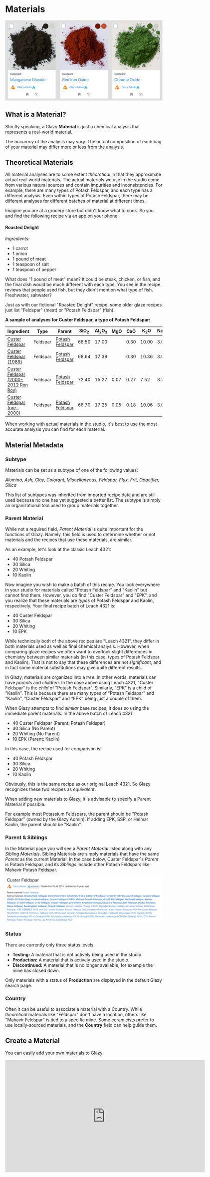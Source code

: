 # Materials

![Various Glazy Materials](./img/materials.jpg)

## What is a Material?

Strictly speaking, a Glazy **Material** is just a chemical analysis
that represents a real-world material.

The _accuracy_ of the analysis may vary.  The actual composition of
each bag of your material may differ more or less from the analysis.

## Theoretical Materials

All material analyses are to some extent _theoretical_ in that 
they approximate actual real-world materials.  The actual materials
we use in the studio come from various natural sources and contain 
impurities and inconsistencies.  For example, there are many types 
of Potash Feldspar, and each type has a different analysis.  Even 
within types of Potash Feldspar, there may be different analyses 
for different batches of material at different times.

Imagine you are at a grocery store but didn't know what to cook.
So you  and find the following recipe via an app on your phone:

#### Roasted Delight

_Ingredients:_

  * 1 carrot
  * 1 onion
  * 1 pound of meat
  * 1 teaspoon of salt
  * 1 teaspoon of pepper

What does "1 pound of meat" mean?  It could be steak, chicken, 
or fish, and the final dish would be much different with each 
type.  You see in the recipe reviews that people used fish, but 
they didn't mention what type of fish.  Freshwater, saltwater?

Just as with our fictional "Roasted Delight" recipe, some older 
glaze recipes just list "Feldspar" (meat) or "Potash Feldspar" 
(fish).  

**A sample of analyses for Custer Feldspar, a type of Potash Feldspar:**

<table>
<thead>
<tr>
<th>Ingredient</th>
<th>Type</th>
<th>Parent</th>
<th>SiO<sub>2</sub></th>
<th>Al<sub>2</sub>O<sub>3</sub></th>
<th>MgO</th>
<th>CaO</th>
<th>K<sub>2</sub>O</th>
<th>Na<sub>2</sub>O</th>
<th>P<sub>2</sub>O<sub>5</sub></th>
<th>Fe<sub>2</sub>O<sub>3</sub></th>
<th>LOI</th>
</tr>
</thead>
<tbody>
<tr>
<td><a href="https://glazy.org/materials/131">Custer Feldspar</a></td>
<td>Feldspar</td>
<td><a href="https://glazy.org/materials/371">Potash Feldspar</a></td>
<td>68.50</td>
<td>17.00</td>
<td>&nbsp;</td>
<td>0.30</td>
<td>10.00</td>
<td>3.00</td>
<td>&nbsp;</td>
<td>0.10</td>
<td>0.30</td>
</tr>
<tr>
<td><a href="https://glazy.org/materials/657">Custer Feldspar (1989)</a></td>
<td>Feldspar</td>
<td><a href="https://glazy.org/materials/371">Potash Feldspar</a></td>
<td>68.64</td>
<td>17.39</td>
<td>&nbsp;</td>
<td>0.30</td>
<td>10.36</td>
<td>3.02</td>
<td>&nbsp;</td>
<td>&nbsp;</td>
<td>0.30</td>
</tr>
<tr>
<td><a href="https://glazy.org/materials/891">Custer Feldspar (2000-2012 Ron Roy)</a></td>
<td>Feldspar</td>
<td><a href="https://glazy.org/materials/371">Potash Feldspar</a></td>
<td>72.40</td>
<td>15.27</td>
<td>0.07</td>
<td>0.27</td>
<td>7.52</td>
<td>3.21</td>
<td>0.20</td>
<td>0.21</td>
<td>0.65</td>
</tr>
<tr>
<td><a href="https://glazy.org/materials/782">Custer Feldspar (pre-2000)</a></td>
<td>Feldspar</td>
<td><a href="https://glazy.org/materials/371">Potash Feldspar</a></td>
<td>68.70</td>
<td>17.25</td>
<td>0.05</td>
<td>0.18</td>
<td>10.06</td>
<td>3.04</td>
<td>0.31</td>
<td>0.12</td>
<td>0.66</td>
</tr>
</tbody>
</table>

When working with actual materials in the studio, it's best to use the 
most accurate analysis you can find for each material.


## Material Metadata 

### Subtype

Materials can be set as a subtype of one of the following values:

*Alumina, Ash, Clay, Colorant, Miscellaneous, Feldspar, Flux, Frit, Opacifier, Silica*

This list of subtypes was inherited from imported recipe data and are still used 
because no one has yet suggested a better list.  The subtype is simply an organizational 
tool used to group materials together.

### Parent Material

While not a required field, *Parent Material* is quite important for the functions of Glazy.
Namely, this field is used to determine whether or not materials and the recipes that
use these materials, are similar.

As an example, let's look at the classic Leach 4321:
 * 40 Potash Feldspar
 * 30 Silica
 * 20 Whiting
 * 10 Kaolin

Now imagine you wish to make a batch of this recipe.  You look everywhere in your 
studio for materials called "Potash Feldspar" and "Kaolin" but cannot find them.
However, you do find "Custer Feldspar" and "EPK", and you realize that these materials
are *types* of Potash Feldspar and Kaolin, respectively.  Your final recipe batch of Leach 4321 is:
 * 40 Custer Feldspar
 * 30 Silica
 * 20 Whiting
 * 10 EPK
 
While technically both of the above recipes are "Leach 4321", they differ in both materials 
used as well as final chemical analysis.  However, when comparing glaze recipes we often want to 
overlook slight differences in chemistry between similar materials (in this case, 
types of Potash Feldspar and Kaolin).  That is not to say that these differences are not *significant*,
and in fact some material substitutions may give quite different results.

In Glazy, materials are organized into a *tree*.  In other words, materials can have
*parents* and *children*.  In the case above using Leach 4321, "Custer Feldspar" is 
the *child* of "Potash Feldspar".  Similarly, "EPK" is a child of "Kaolin".  This is 
because there are many types of "Potash Feldspar" and "Kaolin", 
"Custer Feldspar" and "EPK" being just a couple of them.

When Glazy attempts to find *similar* base recipes, it does so using the immediate parent
materials.  In the above batch of Leach 4321:
 * 40 Custer Feldspar (Parent: Potash Feldspar)
 * 30 Silica (No Parent)
 * 20 Whiting (No Parent)
 * 10 EPK (Parent: Kaolin)

In this case, the recipe used for comparison is:
 * 40 Potash Feldspar
 * 30 Silica
 * 20 Whiting
 * 10 Kaolin

Obviously, this is the same recipe as our original Leach 4321.  So Glazy recognizes these 
two recipes as *equivalent*.

When adding new materials to Glazy, it is advisable to specify a Parent Material if possible.

For example most Potassium Feldspars, the parent should be "Potash Feldspar" (owned by the Glazy Admin).
If adding EPK, SSP, or Helmar Kaolin, the parent should be "Kaolin".

### Parent & Siblings

In the Material page you will see a *Parent Material* listed along with any *Sibling Materials*.  Sibling Materials are simply materials that have the same *Parent* as the current Material.  In the case below, Custer Feldspar's *Parent* is Potash Feldspar, and its *Siblings* include other Potash Feldspars like Mahavir Potash Feldspar.

![Parent & Sibling Materials](./img/siblings.png)

### Status

There are currently only three status levels:

 * **Testing:** A material that is not actively being used in the studio.
 * **Production:** A material that is actively used in the studio.
 * **Discontinued:** A material that is no longer available, for example the mine has closed down.

Only materials with a status of **Production** are displayed in the default Glazy search page.

### Country

Often it can be useful to associate a material with a Country.  While *theoretical* materials
like "Feldspar" don't have a location, others like "Mahavir Feldspar" is tied to a specific mine.
Some ceramicists prefer to use locally-sourced materials, and the **Country** field can
help guide them.

## Create a Material

You can easily add your own materials to Glazy:

<iframe width="640" height="360" src="https://www.youtube.com/embed/Dj8391mN6VA" frameborder="0" allow="accelerometer; autoplay; encrypted-media; gyroscope; picture-in-picture" allowfullscreen></iframe>